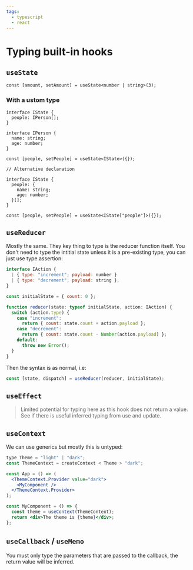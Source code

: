 ```yaml
---
tags:
  - typescript
  - react
---
```


# Typing built-in hooks

## `useState`

```tsx
const [amount, setAmount] = useState<number | string>(3);
```

### With a ustom type

```tsx
interface IState {
  people: IPerson[];
}

interface IPerson {
  name: string;
  age: number;
}

const [people, setPeople] = useState<IState>({});

// Alternative declaration

interface IState {
  people: {
    name: string;
    age: number;
  }[];
}

const [people, setPeople] = useState<IState["people"]>({});
```

## `useReducer`

Mostly the same. They key thing to type is the reducer function itself. You
don't need to type the intitial state unless it is a pre-existing type, you can
just use type assertion:

```jsx
interface IAction {
  | { type: "increment"; payload: number }
  | { type: "decrement"; payload: string };
}

const initialState = { count: 0 };

function reducer(state: typeof initialState, action: IAction) {
  switch (action.type) {
    case "increment":
      return { count: state.count + action.payload };
    case "decrement":
      return { count: state.count - Number(action.payload) };
    default:
      throw new Error();
  }
}
```

Then the syntax is as normal, i.e:

```js
const [state, dispatch] = useReducer(reducer, initialState);
```

## `useEffect`

> Limited potential for typing here as this hook does not return a value. See if
> there is useful inferred typing from use and update.

## `useContext`

We can use generics but mostly this is untyped:

```jsx
type Theme = "light" | "dark";
const ThemeContext = createContext < Theme > "dark";

const App = () => (
  <ThemeContext.Provider value="dark">
    <MyComponent />
  </ThemeContext.Provider>
);

const MyComponent = () => {
  const theme = useContext(ThemeContext);
  return <div>The theme is {theme}</div>;
};
```

## `useCallback` / `useMemo`

You must only type the parameters that are passed to the callback, the return
value will be inferred.
